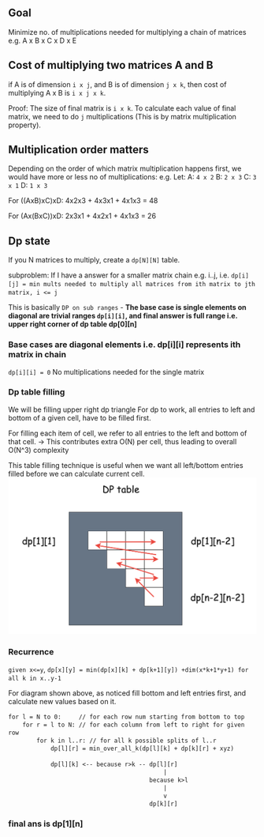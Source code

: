 
## Goal

Minimize no. of multiplications needed for multiplying a chain of matrices
e.g. A x B x C x D x E

## Cost of multiplying two matrices A and B

if A is of dimension `i x j`, and B is of dimension `j x k`,
then cost of multiplying A x B is `i x j x k`.

Proof: The size of final matrix is `i x k`. To calculate each value of final matrix, we need to do `j` multiplications (This is by matrix multiplication property).

## Multiplication order matters

Depending on the order of which matrix multiplication happens first, we would have more or less no of multiplications:
e.g. 
Let:
A: `4 x 2`
B: `2 x 3`
C: `3 x 1`
D: `1 x 3`

For ((AxB)xC)xD: 4x2x3 + 4x3x1 + 4x1x3 = 48

For (Ax(BxC))xD: 2x3x1 + 4x2x1 + 4x1x3 = 26

## Dp state

If you N matrices to multiply,
create a `dp[N][N]` table.

subproblem: If I have a answer for a smaller matrix chain e.g. i..j, 
i.e. `dp[i][j] = min mults needed to multiply all matrices from ith matrix to jth matrix, i <= j`

This is basically `DP on sub ranges` - **The base case is single elements on diagonal are trivial ranges `dp[i][i]`, and final answer is full range i.e. upper right corner of dp table dp[0][n]**

### Base cases are diagonal elements i.e. dp[i][i] represents ith matrix in chain

`dp[i][i] = 0`
No multiplications needed for the single matrix

### Dp table filling 

We will be filling upper right dp triangle
For dp to work, all entries to left and bottom of a given cell, have to be filled first.

For filling each item of cell, we refer to all entries to the left and bottom of that cell. -> This contributes extra O(N) per cell, thus leading to overall O(N^3) complexity

This table filling technique is useful when we want all left/bottom entries filled before we can calculate current cell.
![diagonal dp filling](images/diagonaldpfilling.png)

### Recurrence

`given x<=y`,
`dp[x][y] = min(dp[x][k] + dp[k+1][y]) +dim(x*k+1*y+1) for all k in x..y-1`

For diagram shown above, as noticed fill bottom and left entries first, and calculate new values based on it.
```
for l = N to 0:     // for each row num starting from bottom to top
    for r = l to N: // for each column from left to right for given row
        for k in l..r: // for all k possible splits of l..r
            dp[l][r] = min_over_all_k(dp[l][k] + dp[k][r] + xyz)

            dp[l][k] <-- because r>k -- dp[l][r]
                                            |
                                        because k>l
                                            |
                                            v
                                        dp[k][r]
```

### final ans is dp[1][n]


